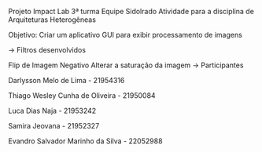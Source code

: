 Projeto Impact Lab 3ª turma Equipe Sidolrado
Atividade para a disciplina de Arquiteturas Heterogêneas

Objetivo: Criar um aplicativo GUI para exibir processamento de imagens

-> Filtros desenvolvidos

Flip de Imagem
Negativo
Alterar a saturação da imagem
-> Participantes

Darlysson Melo de Lima - 21954316

Thiago Wesley Cunha de Oliveira - 21950084

Luca Dias Naja - 21953242

Samira Jeovana - 21952327

Evandro Salvador Marinho da Silva - 22052988
